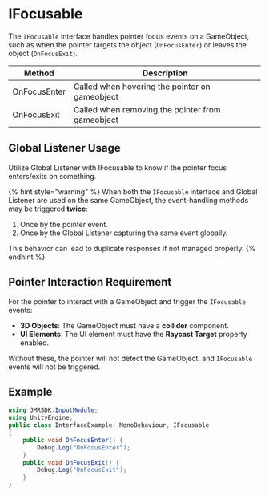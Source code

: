 # IFocusable

The `IFocusable` interface handles pointer focus events on a GameObject, such as when the pointer targets the object (`OnFocusEnter`) or leaves the object (`OnFocusExit`).

| Method       | Description                                      |
| ------------ | ------------------------------------------------ |
| OnFocusEnter | Called when hovering the pointer on gameobject   |
| OnFocusExit  | Called when removing the pointer from gameobject |

## Global Listener Usage

Utilize Global Listener with IFocusable to know if the pointer focus enters/exits on something.

{% hint style="warning" %}
When both the `IFocusable` interface and Global Listener are used on the same GameObject, the event-handling methods may be triggered **twice**:

1. Once by the pointer event.
2. Once by the Global Listener capturing the same event globally.

This behavior can lead to duplicate responses if not managed properly.
{% endhint %}

## **Pointer Interaction Requirement**

For the pointer to interact with a GameObject and trigger the `IFocusable` events:

* **3D Objects**: The GameObject must have a **collider** component.
* **UI Elements**: The UI element must have the **Raycast Target** property enabled.

Without these, the pointer will not detect the GameObject, and `IFocusable` events will not be triggered.

## Example

```csharp
using JMRSDK.InputModule;
using UnityEngine;
public class InterfaceExample: MonoBehaviour, IFocusable
{
    public void OnFocusEnter() {
        Debug.Log("OnFocusEnter");
    }
    public void OnFocusExit() {
        Debug.Log("OnFocusExit");
    }   
}
```
